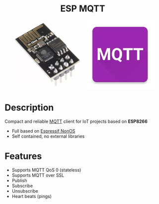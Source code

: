 
<h1 align="center">ESP MQTT</h1>
<p align="center">
    <img src="https://raw.githubusercontent.com/etriphany/esp-mqtt/master/docs/img/esp01.jpeg" height="225"/>
    <img src="https://raw.githubusercontent.com/etriphany/esp-mqtt/master/docs/img/mqtt.png" height="225"/>
</p>

# Description
Compact and reliable [MQTT](http://mqtt.org/) client for IoT projects based on __ESP8266__

* Full based on [Espressif NonOS](https://www.espressif.com/en/support/download/sdks-demos)
* Self contained, no external libraries

# Features
  * Supports MQTT QoS 0 (stateless)
  * Supports MQTT over SSL
  * Publish
  * Subscribe
  * Unsubscribe
  * Heart beats (pings)
